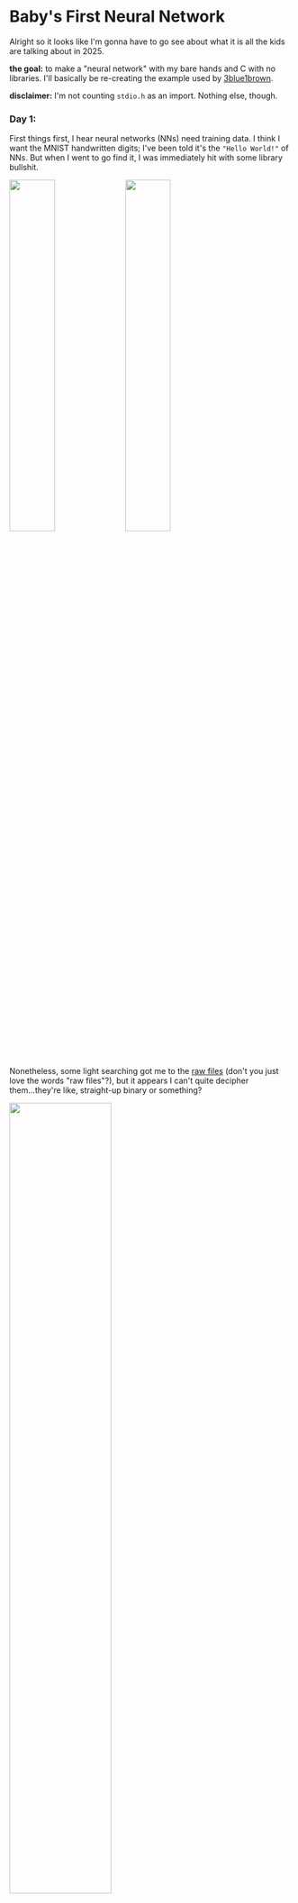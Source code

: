 # Baby's First Neural Network

Alright so it looks like I'm gonna have to go see about what it is all the kids are talking about in 2025.

**the goal:** to make a "neural network" with my bare hands and C  with no libraries.
I'll basically be re-creating the example used by [3blue1brown](https://www.youtube.com/@3blue1brown).

**disclaimer:** I'm not counting `stdio.h` as an import.
Nothing else, though.

### Day 1:

First things first, I hear neural networks (NNs) need training data.
I think I want the MNIST handwritten digits; I've been told it's the `"Hello World!"` of NNs.
But when I went to go find it, I was immediately hit with some library bullshit.

<img src="./image/01/huggingface.png" width=40%/>
<img src="./image/01/microsoft.png" width=40%/>


Nonetheless, some light searching got me to the [raw files](https://github.com/cvdfoundation/mnist) (don't you just love the words "raw files"?), but it appears I can't quite decipher them...they're like, straight-up binary or something?

<img src="./image/01/textedit.png" width=60%/>

So TextEdit (macOS default text editor) isn't really a true fiend who looks at raw files with hex or binary encoding.
It's gonna want to use something woke, like UTF-8 or UTF-16.
So I asked a friend and he pointed me to [Hex Fiend](https://hexfiend.com), a true fiend.
A `5.4 MB` app—pretty cool.
Now I can open the dataset and see a bunch of hex numbers!
And if I remove the header and scale my window just right...

<img src="./image/01/hexedit.png" width=50%/>

There are my numbers!
What is four bytes called? I think I'll call it a chomp.
Well, I think the first four chomps are telling me about the data.
It's a 3-dimensional array in *unsigned* bytes.
Each image is [`0x1C`](https://en.wikipedia.org/wiki/28_(number)) by [`0x1C`](https://en.wikipedia.org/wiki/28_(number)), and there are [`0xEA60`](./base.c) of them.

I need to read the file, or at least one image of it at a time.
On first attempt, C gave me some wrong numbers.
Fortunately, it was my time to become a man and learn about [endianness](https://en.wikipedia.org/wiki/Endianness).
So the standard file-reading `fread()` is trying to read in little-Endian, where the first bit you read is the "1's place", followed by the "2's place" and so on; I need to read in big-Endian, where the first bit is the biggest portion, just like when humans read numbers.
This is fixed by running following bit shifts on each byte:

```c
x = (x>>24) | ((x<<8) & 0x00FF0000) | ((x>>8) & 0x0000FF00) | (x<<24);
```

### Day 2:

Today I'm learning how to do math with `unsigned char` types just like the founding fathers intended.
Basically, I was reading my training data into a buffer of `int`egers, but that's a problem because an `int` is four bytes long and each pixel of training data is only one byte.
Also remember those bitshifts for changing the endianness?
I shot myself in the foot there—it's not the same for `unsigned char` numbers.
And it's working without them, so I guess C reads in big-Endian when it's reading into `unsigned char`.
The good news is, these `unsigned char`s actually have addition and multiplication built-in—C knows that we're going to use its types for more than just strings. Also, I can now read a full image (784 bytes) onto my buffer.
This is the "retina", the first layer of neurons!

<img src="./image/02/compare.png" width=80%/>

Next, we need more "layers" in order to fill out our structure.
Then, like in any good C project, we pass the data onto a team of wizards who discover patterns using reflections in the Orb of Linear Algebra.
Finally, the wizards grant us the result in the form of "confidence" probabilities for each digit 0 through 9.

<img src="./image/02/roadmap.png" width=100%/>

Hence, the next step is to forge the Orb itself and implement matrices in C.
It's a pain, but I'm hardcoding the different sizes of the vectors and matrices (known at compile-time) cause I think it will be faster than making an extendable type on the heap.

### Day 3:

Floating point numbers are for losers and babies and I'm going to make all the matrices run on `unsigned char` operations.
These values describe the neuron activations and the connection weights between them, and they represent values in $ℝ[0, 1]$.
So I'm using the `unsigned char` byte itself to represent some hexadecimal fraction between zero and one (like, 0xA1 is really 0x0.A1).

You know how multiplying decimals works, where like $0.13 × 0.13 = 0.169$, where $13 × 13 = 169$?
It's like that, but for hexadecimal.
I deal with overflow by using a 16-bit `unsigned short`, twice as big as the 8-bit `unsigned char`.
```c
unsigned char add(unsigned char lhs, unsigned char rhs) {
    unsigned short sum = lhs + rhs;
    unsigned char out;
    if (sum >> 8 == 0x0) { out = sum; }
    else { out = 0xFF; // maximum value if too big }
    return out;
}
unsigned char mul(unsigned char lhs, unsigned char rhs) {
    unsigned short product = lhs * rhs;
    return product >> 8;
    // short >> 8 is just its first (most significant) byte
}
```
Now I have a working neural network, which solves some unknown and useless problem.
I need to get the wizards to train our network to solve the problem we *want*, namely reading numbers.
To do this, we need a **cost function** and some way to differentiate that cost function in many dimensions, for the **gradient**.

I just thought of something—there's a few more problems with our tiny datatype.
- They can't do negative edgeweights, so they're all gonna have to be nonnegative.
- With my multiplication, it's pretty easy to get 0x00, so there might not be enough "light" in the network, and we get a bunch of 0x00 as our result.
- With my addition, it's pretty easy to get 0xFF, so there might be too much "light" and we get a bunch of 0xFE as our result.

Will we have to switch to `float` like losers?
If we do, you'll know that my GitHub account has been hacked, because I would never be a loser.
For my first processing, though, I just calibrated the weights such that I wasn't stuck with 0x00 or 0xFF.

<img src="./image/03/retina.png" width=50%/>
<img src="./image/03/layer-peeking.png" width=30%/>

Look at that!
We can peer into the hidden layers and see what's lighting up!
And guess what?
I'm now calculating gradients for all the layers and edgeweights, and I've got the infrastructure to modify the network according to the gradient!

**problem:** The judgement is converging to a bunch of 0xFF.
Remember that the `unsigned char` can't be negative?
Well that means my gradients are all positive, and my edgweights just keep going up...

### Day 4:

I need negative numbers.
Will I rejoin **society** and use a `float`?
Of course not.
That would require 32 bits instead of just 8.
And I didn't implement floating point numbers by myself (I'll do that later).

**the plan:** 
One option is just a signed `char` type.
It's still super small and fast (the same 1 byte), but one of the bits is a sign.
The only problem here is that we're taking away a bit from the number,
```c
unsigned char usgn_min = 0x00; char sgn_min = -0x7F;
unsigned char usgn_max = 0xFF; char sgn_max =  0x7F;
```
and I think it would cause problems if we interpreted the unsigned input as negative numbers.
But if I were to keep the retina `unsigned`, but make some new operations such that the edges and the other layers are all `signed`, I might sidestep the issue.
Nonetheless, this isn't without downsides—my 0xFF problem is about to become a 0x7F problem.

I was wrong!
After changing all my `unsigned char`s into `chars`, I **don't** have a 0x7F problem—I have a -0x7F problem!
Or, as C's printing mechanism likes to call it, a 0xFFFFFF80 problem!
Yeah, whenever you print in hex with `"%X"`, C assumes the input is an `int` and not one byte, so you get extra data.
Took me a long time to figure that one out.
Thanks, C!
So I print my judgements as decimal numbers with `"%d"` now.

<img src="image/04/negative127.png" width=50%>

### Day 5:

All right!
Our -0x7F problem is solved!
I just, uh... made my `char` addition wrong...
```c
char add(char lhs, char rhs) {
    // this is the correct addition now don't worry
    short sum = lhs + rhs;
    char out;
    if (sum > 0x7F) { out = 0x7F; } // cap the positive numbers
    else if (sum < -0x7F) { out = -0x7F; } // cap the negative numbers
    else { out = sum; }
    return out;
}
```
But now it's all better!
In fact, I can track my network "learning" very slowly now (and not immediately pushing the output to -127).

<img src="image/05/lumen3.png" width="100%">

I call my $32 → 10$ matrix Lumen Three, and the others Lumen One and Lumen Two.
I just thought they needed names, and I like the idea of the matrices filtering the "light" through the layers of the network.

I'm getting close; I can feel it.
Right now, however, as seen in the screenshot, my network isn't actually outputting 5 like I want it to.
Its training converges in some random negative value (but not the minimum) for every digit.

I just arbitrarily changed the initial Lumens and... it just worked **it just worked** it just trained itself it just **trained and like** it did the

<img src="image/05/five.png" width=60%>

I mean, it's not doing particularly well, but it *does* seem like there is a *preference* for the number 5 here—which is the goal.
I'm training it to tell me "five! hooray!" everytime.

### Day 6:

You know, I really don't know what to do next here.
I've got it training, and giving a definite (stronger than before) preference for 5, but I don't have any ideas on how to make it closer to the desired output.
It should get to 127 for five and 0 for the others, right?
I've been told I need some **nonlinearity**.
When looking at a bunch of neurons and matrices, if you think about it, we really only have a big linear mapping, right?
And our learning can only go so far being a linear mapping.
So usually people run some simple function like this
$$\text{"ReLU"}\ \ :\ \ f(x) = \max(0, x)$$
on every neuron.
This way, the "brain" can access a much wider range of functions which aren't linear.

But in theory, I should already have nonlinearity, right?
Because my modified addition basically runs $f(x) = \max(-127, x)$ and $f(x) = \min(127, x)$.
But maybe I need more.
I don't know.